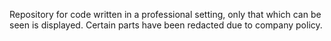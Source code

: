Repository for code written in a professional setting, only that which can be seen is displayed. Certain parts have been redacted due to company policy.
